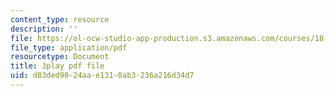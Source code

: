 ```yaml
---
content_type: resource
description: ''
file: https://ol-ocw-studio-app-production.s3.amazonaws.com/courses/18-06sc-linear-algebra-fall-2011/d83ded9024aae1310ab3236a216d34d7_FX4C-JpTFgY.pdf
file_type: application/pdf
resourcetype: Document
title: 3play pdf file
uid: d83ded90-24aa-e131-0ab3-236a216d34d7
---
```

